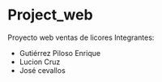# Project_web
Proyecto web ventas de licores
Integrantes:
* Gutiérrez Piloso Enrique
* Lucion Cruz
* José cevallos
